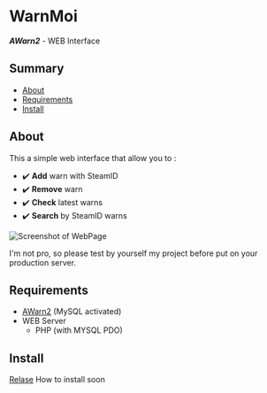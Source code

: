 # WarnMoi
***AWarn2*** - WEB Interface

## Summary
- [About](#about)
- [Requirements](#requirements)
- [Install](#install)

## About
This a simple web interface that allow you to :
- ✔️ **Add** warn with SteamID
- ✔️ **Remove** warn
- ✔️ **Check** latest warns
- ✔️ **Search** by SteamID warns

![Screenshot of WebPage](https://i.imgur.com/kxZWWJS.jpg)

I'm not pro, so please test by yourself my project before put on your production server.

## Requirements 
- [AWarn2](https://www.gmodstore.com/market/view/awarn2-warning-module) (MySQL activated)
- WEB Server
  - PHP (with MYSQL PDO)
  
## Install
  [Relase](https://github.com/JustNaaby/WarnMoi/releases)
  How to install soon
